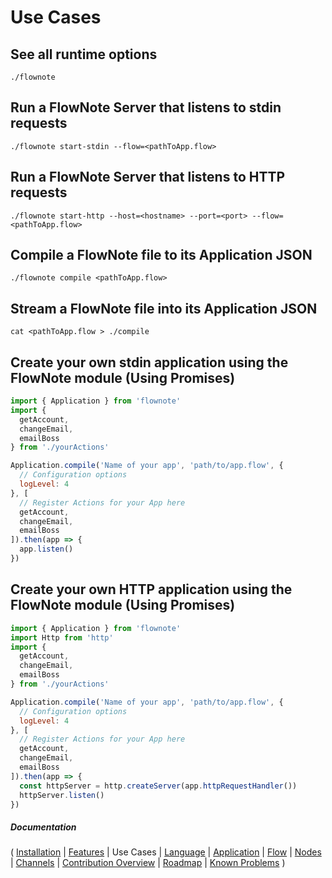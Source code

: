 # Use Cases

## See all runtime options

`./flownote`

## Run a FlowNote Server that listens to stdin requests

`./flownote start-stdin --flow=<pathToApp.flow>`

## Run a FlowNote Server that listens to HTTP requests

`./flownote start-http --host=<hostname> --port=<port> --flow=<pathToApp.flow>`

## Compile a FlowNote file to its Application JSON 

`./flownote compile <pathToApp.flow>`

## Stream a FlowNote file into its Application JSON

`cat <pathToApp.flow > ./compile`

## Create your own stdin application using the FlowNote module (Using Promises)

```javascript
import { Application } from 'flownote'
import {
  getAccount,
  changeEmail,
  emailBoss
} from './yourActions'

Application.compile('Name of your app', 'path/to/app.flow', {
  // Configuration options
  logLevel: 4
}, [
  // Register Actions for your App here
  getAccount,
  changeEmail,
  emailBoss
]).then(app => {
  app.listen()
})
```

## Create your own HTTP application using the FlowNote module (Using Promises)

```javascript
import { Application } from 'flownote'
import Http from 'http'
import {
  getAccount,
  changeEmail,
  emailBoss
} from './yourActions'

Application.compile('Name of your app', 'path/to/app.flow', {
  // Configuration options
  logLevel: 4
}, [
  // Register Actions for your App here
  getAccount,
  changeEmail,
  emailBoss
]).then(app => {
  const httpServer = http.createServer(app.httpRequestHandler())
  httpServer.listen()
})
```

##### Documentation

( 
[Installation](01-installation.md) | 
[Features](07-features.md) | 
Use Cases | 
[Language](08-language.md) | 
[Application](02-application.md) | 
[Flow](03-flow.md) | 
[Nodes](04-nodes.md) | 
[Channels](05-channels.md) | 
[Contribution Overview](09-contribution.md) | 
[Roadmap](10-roadmap.md) | 
[Known Problems](11-known-problems.md)
)